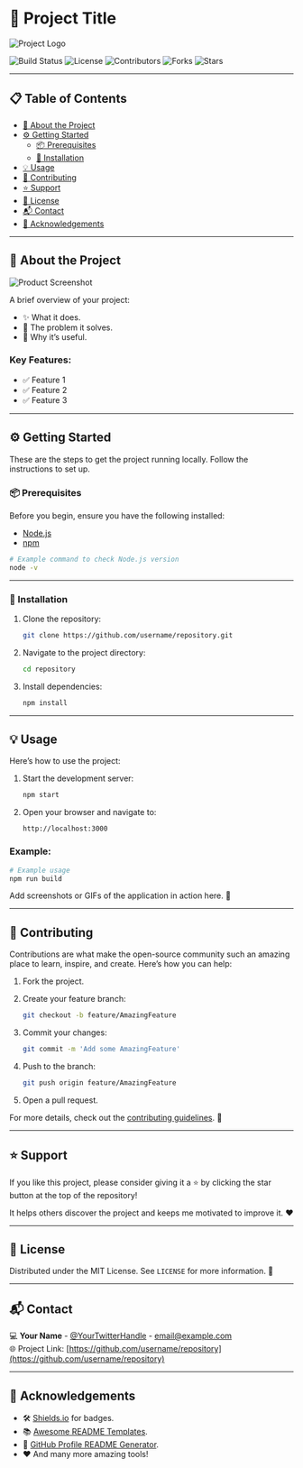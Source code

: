 # 🚀 Project Title

![Project Logo](path/to/logo.png)

![Build Status](https://img.shields.io/github/workflow/status/username/repository/CI) 
![License](https://img.shields.io/github/license/username/repository) 
![Contributors](https://img.shields.io/github/contributors/username/repository) 
![Forks](https://img.shields.io/github/forks/username/repository) 
![Stars](https://img.shields.io/github/stars/username/repository)

---

## 📋 Table of Contents

- [📖 About the Project](#about-the-project)
- [⚙️ Getting Started](#getting-started)
  - [📦 Prerequisites](#prerequisites)
  - [🔧 Installation](#installation)
- [💡 Usage](#usage)
- [🤝 Contributing](#contributing)
- [⭐ Support](#support)
- [📜 License](#license)
- [📬 Contact](#contact)
- [🙏 Acknowledgements](#acknowledgements)

---

## 📖 About the Project

![Product Screenshot](path/to/screenshot.png)

A brief overview of your project:
- ✨ What it does.
- 🚩 The problem it solves.
- 🎯 Why it’s useful.

### Key Features:
- ✅ Feature 1
- ✅ Feature 2
- ✅ Feature 3

---

## ⚙️ Getting Started

These are the steps to get the project running locally. Follow the instructions to set up.

### 📦 Prerequisites

Before you begin, ensure you have the following installed:
- [Node.js](https://nodejs.org/)
- [npm](https://www.npmjs.com/)

```bash
# Example command to check Node.js version
node -v
```

---

### 🔧 Installation

1. Clone the repository:
   ```bash
   git clone https://github.com/username/repository.git
   ```

2. Navigate to the project directory:
   ```bash
   cd repository
   ```

3. Install dependencies:
   ```bash
   npm install
   ```

---

## 💡 Usage

Here’s how to use the project:

1. Start the development server:
   ```bash
   npm start
   ```

2. Open your browser and navigate to:
   ```
   http://localhost:3000
   ```

### Example:
```bash
# Example usage
npm run build
```

Add screenshots or GIFs of the application in action here. 📸

---

## 🤝 Contributing

Contributions are what make the open-source community such an amazing place to learn, inspire, and create. Here’s how you can help:

1. Fork the project.
2. Create your feature branch:
   ```bash
   git checkout -b feature/AmazingFeature
   ```

3. Commit your changes:
   ```bash
   git commit -m 'Add some AmazingFeature'
   ```

4. Push to the branch:
   ```bash
   git push origin feature/AmazingFeature
   ```

5. Open a pull request.

For more details, check out the [contributing guidelines](CONTRIBUTING.md). 🙌

---

## ⭐ Support

If you like this project, please consider giving it a ⭐ by clicking the star button at the top of the repository!  

It helps others discover the project and keeps me motivated to improve it. ❤️

---

## 📜 License

Distributed under the MIT License. See `LICENSE` for more information. 📄

---

## 📬 Contact

💻 **Your Name** - [@YourTwitterHandle](https://twitter.com/YourTwitterHandle) - email@example.com  
🌐 Project Link: [https://github.com/username/repository](https://github.com/username/repository)

---

## 🙏 Acknowledgements

- 🛠️ [Shields.io](https://shields.io/) for badges.
- 📚 [Awesome README Templates](https://github.com/elangosundar/awesome-README-templates).
- 🎨 [GitHub Profile README Generator](https://github.com/abhisheknaiidu/awesome-github-profile-readme).
- ❤️ And many more amazing tools!

